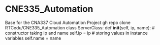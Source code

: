 # CNE335_Automation
Base for the CNA337 Cloud Automation Project
gh repo clone RTCedu/CNE335_Automation
class ServerClass:
    def __init__(self, ip, name):  # constructor taking ip and name
        self.ip = ip  # storing values in instance variables
        self.name = name
